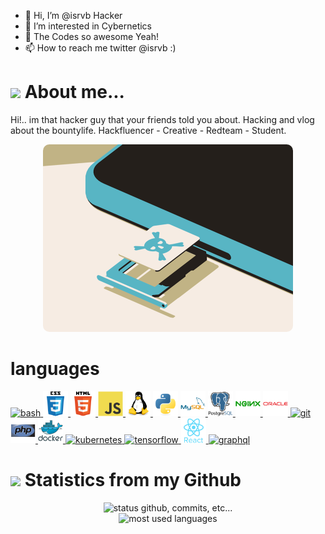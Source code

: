 - 👋 Hi, I’m @isrvb Hacker
- 👀 I’m interested in Cybernetics
- 🌱 The Codes so awesome Yeah!
- 📫 How to reach me twitter @isrvb :)

<!---
isrvb/isrvb is a ✨ special ✨ repository because its `README.md` (this file) appears on your GitHub profile.
You can click the Preview link to take a look at your changes.
--->



# <img src="https://github.com/abhishekapk/abhishekapk/blob/master/Assests/Earth.gif" width="29px"> About me... 

Hi!.. im that hacker guy that your friends told you about. Hacking and vlog about the bountylife. Hackfluencer - Creative - Redteam - Student. 

<p align="center"> <img width="400" height="300" src="https://github.com/isrvb/isrvb/blob/main/vb.gif" style="border-radius: 10px;"> </p>

# languages
<p align="left"> <a href="https://www.gnu.org/software/bash/" target="_blank"> <img src="https://www.vectorlogo.zone/logos/gnu_bash/gnu_bash-icon.svg" alt="bash" width="40" height="40"/> </a> <a href="https://www.w3schools.com/css/" target="_blank"> <img src="https://raw.githubusercontent.com/devicons/devicon/master/icons/css3/css3-original-wordmark.svg" alt="css3" width="40" height="40"/> </a> <a href="https://www.w3.org/html/" target="_blank"> <img src="https://raw.githubusercontent.com/devicons/devicon/master/icons/html5/html5-original-wordmark.svg" alt="html5" width="40" height="40"/> </a> <a href="https://developer.mozilla.org/en-US/docs/Web/JavaScript" target="_blank"> <img src="https://raw.githubusercontent.com/devicons/devicon/master/icons/javascript/javascript-original.svg" alt="javascript" width="40" height="40"/> </a> <a href="https://www.linux.org/" target="_blank"> <img src="https://raw.githubusercontent.com/devicons/devicon/master/icons/linux/linux-original.svg" alt="linux" width="40" height="40"/> </a> <a href="https://www.python.org" target="_blank"> <img src="https://raw.githubusercontent.com/devicons/devicon/master/icons/python/python-original.svg" alt="python" width="40" height="40"/> </a> <a href="https://www.mysql.com/" target="_blank" rel="noreferrer"> <img src="https://raw.githubusercontent.com/devicons/devicon/master/icons/mysql/mysql-original-wordmark.svg" alt="mysql" width="40" height="40"/> </a> <a href="https://www.postgresql.org" target="_blank" rel="noreferrer"> <img src="https://raw.githubusercontent.com/devicons/devicon/master/icons/postgresql/postgresql-original-wordmark.svg" alt="postgresql" width="40" height="40"/> </a> <a href="https://www.nginx.com" target="_blank" rel="noreferrer"> <img src="https://raw.githubusercontent.com/devicons/devicon/master/icons/nginx/nginx-original.svg" alt="nginx" width="40" height="40"/> </a> <a href="https://www.oracle.com/" target="_blank" rel="noreferrer"> <img src="https://raw.githubusercontent.com/devicons/devicon/master/icons/oracle/oracle-original.svg" alt="oracle" width="40" height="40"/> </a> <a href="https://git-scm.com/" target="_blank" rel="noreferrer"> <img src="https://www.vectorlogo.zone/logos/git-scm/git-scm-icon.svg" alt="git" width="40" height="40"/> </a> <a href="https://www.php.net" target="_blank" rel="noreferrer"> <img src="https://raw.githubusercontent.com/devicons/devicon/master/icons/php/php-original.svg" alt="php" width="40" height="40"/> </a> <a href="https://www.docker.com/" target="_blank" rel="noreferrer"> <img src="https://raw.githubusercontent.com/devicons/devicon/master/icons/docker/docker-original-wordmark.svg" alt="docker" width="40" height="40"/> </a> <a href="https://kubernetes.io" target="_blank" rel="noreferrer"> <img src="https://www.vectorlogo.zone/logos/kubernetes/kubernetes-icon.svg" alt="kubernetes" width="40" height="40"/> </a> <a href="https://www.tensorflow.org" target="_blank" rel="noreferrer"> <img src="https://www.vectorlogo.zone/logos/tensorflow/tensorflow-icon.svg" alt="tensorflow" width="40" height="40"/> </a> <a href="https://reactjs.org/" target="_blank" rel="noreferrer"> <img src="https://raw.githubusercontent.com/devicons/devicon/master/icons/react/react-original-wordmark.svg" alt="react" width="40" height="40"/> </a> <a href="https://graphql.org" target="_blank" rel="noreferrer"> <img src="https://www.vectorlogo.zone/logos/graphql/graphql-icon.svg" alt="graphql" width="40" height="40"/> </a> </p>


# <img src="https://github.com/abhishekapk/abhishekapk/blob/master/Assests/Earth.gif" width="29px"> Statistics from my Github 

<p align="center">
    <img alt="status github, commits, etc..." width="500px" src="https://github-readme-stats.vercel.app/api?username=isrvb&count_private=true&show_icons=true&custom_title=Github&theme=algolia&bg_color=0,000000,130F40&layout=compact&border_radius=8"
    /> <br>
    <img alt="most used languages" width="500px" src="https://github-readme-stats.vercel.app/api/top-langs/?username=isrvb&count_private=true&theme=algolia&bg_color=0,000000,130F40&layout=compact&border_radius=8&langs_count=20"/>
</p>

<!--
[![Top Langs](https://github-readme-stats.vercel.app/api/top-langs/?username=isrvb&langs_count=8)](https://github.com/isrvb/github-readme-stats)

    <img alt="most used languages" width="500px" src="https://github-readme-stats.vercel.app/api/top-langs/?username=isrvb&count_private=true&theme=algolia&bg_color=0,000000,130F40&layout=compact&border_radius=8&langs_count=20"/>
</p>
-->

